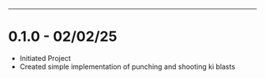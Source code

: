 ---
# 0.1.0 - 02/02/25

- Initiated Project
- Created simple implementation of punching and shooting ki blasts